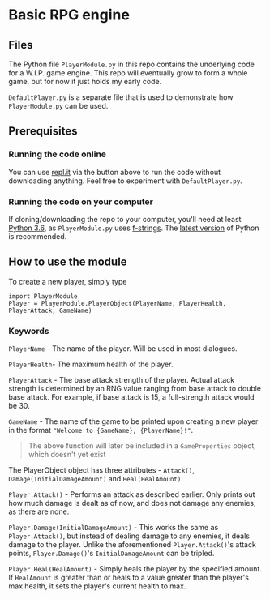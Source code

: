 # Basic RPG engine
## Files
The Python file `PlayerModule.py` in this repo contains the underlying code for a W.I.P. game engine. This repo will eventually grow to form a whole game, but for now it just holds my early code. 

`DefaultPlayer.py` is a separate file that is used to demonstrate how `PlayerModule.py` can be used.

## Prerequisites

### Running the code online
You can use [repl.it](https://repl.it) via the button above to run the code without downloading anything. Feel free to experiment with `DefaultPlayer.py`.

### Running the code on your computer
If cloning/downloading the repo to your computer, you'll need at least [Python 3.6](https://www.python.org/downloads/release/python-3610/), as `PlayerModule.py` uses [f-strings](https://docs.python.org/3/reference/lexical_analysis.html#f-strings). The [latest version](https://www.python.org/downloads/) of Python is recommended.

## How to use the module
To create a new player, simply type 
```
import PlayerModule
Player = PlayerModule.PlayerObject(PlayerName, PlayerHealth, PlayerAttack, GameName)
```
### Keywords
`PlayerName` - The name of the player. Will be used in most dialogues.

`PlayerHealth`- The maximum health of the player.

`PlayerAttack` - The base attack strength of the player. Actual attack strength is determined by an RNG value ranging from base attack to double base attack. For example, if base attack is 15, a full-strength attack would be 30.

`GameName` - The name of the game to be printed upon creating a new player in the format `"Welcome to {GameName}, {PlayerName}!"`.

> The above function will later be included in a `GameProperties` object, which doesn't yet exist

The PlayerObject object has three attributes - `Attack()`, `Damage(InitialDamageAmount)` and `Heal(HealAmount)`

`Player.Attack()` - Performs an attack as described earlier. Only prints out how much damage is dealt as of now, and does not damage any enemies, as there are none.

`Player.Damage(InitialDamageAmount)` - This works the same as `Player.Attack()`, but instead of dealing damage to any enemies, it deals damage to the player. Unlike the aforementioned `Player.Attack()`'s attack points, `Player.Damage()`'s `InitialDamageAmount` can be tripled.

`Player.Heal(HealAmount)` - Simply heals the player by the specified amount. If `HealAmount` is greater than or heals to a value greater than the player's max health, it sets the player's current health to max.

